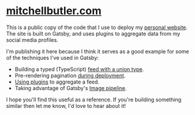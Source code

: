 # [mitchellbutler.com](https://mitchellbutler.com)

This is a public copy of the code that I use to deploy my [personal website](https://mitchellbutler.com). The site is built on Gatsby, and uses plugins to aggregate data from my social media profiles.

I'm publishing it here because I think it serves as a good example for some of the techniques I've used in Gatsby:

* Building a typed (TypeScript) [feed with a union type](https://github.com/mitchellbutler/mitchellbutler-site-public/blob/master/src/types/index.tsx#L72).
* Pre-rendering pagination [during deployment](https://github.com/mitchellbutler/mitchellbutler-site-public/blob/master/gatsby-node.js#L73).
* [Using plugins](https://github.com/mitchellbutler/mitchellbutler-site-public/blob/master/gatsby-config.js#L13) to aggregate a feed.
* Taking advantage of Gatsby's [Image pipeline](https://github.com/mitchellbutler/mitchellbutler-site-public/blob/master/src/components/Feed/InstagramPhoto/index.tsx#L67).

I hope you'll find this useful as a reference. If you're building something similar then let me know, I'd love to hear about it!
